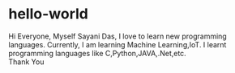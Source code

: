 # hello-world
Hi Everyone,
Myself Sayani Das, I love to learn new programming languages. Currently, I am learning Machine Learning,IoT. I learnt programming languages like C,Python,JAVA,.Net,etc.  
Thank You
